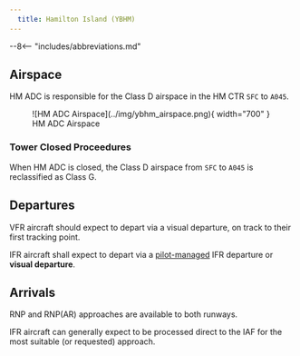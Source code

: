 ```yaml
---
  title: Hamilton Island (YBHM)
---
```


--8<-- "includes/abbreviations.md"

## Airspace
HM ADC is responsible for the Class D airspace in the HM CTR `SFC` to `A045`.

<figure markdown>
![HM ADC Airspace](../img/ybhm_airspace.png){ width="700" }
  <figcaption>HM ADC Airspace</figcaption>
</figure>

### Tower Closed Proceedures
When HM ADC is closed, the Class D airspace from `SFC` to `A045` is reclassified as Class G.

## Departures
VFR aircraft should expect to depart via a visual departure, on track to their first tracking point.

IFR aircraft shall expect to depart via a [pilot-managed](../../navigation/ifrdepartures.md#other-departure-methods) IFR departure or **visual departure**.

## Arrivals
RNP and RNP(AR) approaches are available to both runways.

IFR aircraft can generally expect to be processed direct to the IAF for the most suitable (or requested) approach.